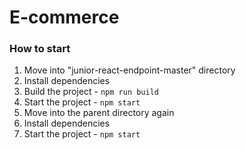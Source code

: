 # E-commerce

### How to start

1. Move into "junior-react-endpoint-master" directory
1. Install dependencies
1. Build the project - `npm run build`
1. Start the project - `npm start`
1. Move into the parent directory again
1. Install dependencies
1. Start the project - `npm start`
